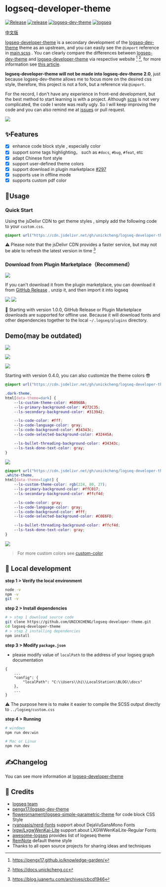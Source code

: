 # logseq-developer-theme

[![Release](https://github.com/UNICKCHENG/logseq-developer-theme/actions/workflows/release.yml/badge.svg)](https://github.com/UNICKCHENG/logseq-developer-theme/actions/workflows/release.yml)
[![release](https://img.shields.io/github/v/release/UNICKCHENG/logseq-developer-theme)](https://github.com/UNICKCHENG/logseq-developer-theme/releases)
[![logseq-dev-theme](https://img.shields.io/github/v/release/pengx17/logseq-dev-theme?label=logseq-dev-theme)](https://github.com/pengx17/logseq-dev-theme/actions/workflows/main.yml)
[![logseq](https://img.shields.io/github/v/release/logseq/logseq?label=logseq)](https://github.com/logseq/logseq/releases)

[中文版](readme-zh.md)

[logseq-developer-theme](https://github.com/UNICKCHENG/logseq-developer-theme) is a secondary development of the [logseq-dev-theme](https://github.com/pengx17/logseq-dev-theme) theme as an upstream, and you can easily see the `@import` reference in [main.scss](scss/main.scss) . You can clearly compare the differences between [logseq-dev-theme](https://pengx17.github.io/knowledge-garden/) and [logseq-developer-theme](https://docs.unickcheng.cc) via respective website [^1] [^2], for more information see [this article](https://docs.unickcheng.cc/#/page/logseq-developer-theme).

**logseq-developer-theme will not be made into logseq-dev-theme 2.0**, just because logseq-dev-theme allows me to focus more on the desired css style, therefore, this project is not a fork, but a reference via `@import`.

For the record, I don't have any experience in front-end development, but the best method to start learning is with a project. Although [scss](https://sass-lang.com/documentation/syntax) is not very complicated, the code I wrote was really ugly. So I will keep improving the code and you can also remind me at [issues](https://github.com/UNICKCHENG/logseq-developer-theme/issues) or pull request. 

<a href="https://www.buymeacoffee.com/unickcheng"><img src="https://img.buymeacoffee.com/button-api/?text=Buy me a tea&emoji=&slug=unickcheng&button_colour=FFDD00&font_colour=000000&font_family=Cookie&outline_colour=000000&coffee_colour=ffffff" /></a>

## ✨Features

- [x] enhance code block style , especially color
- [X] support some tags highlighting， such as `#docs`, `#bug`, `#feat`, etc
- [X] adapt Chinese font style
- [X] support user-defined theme colors
- [X] support download in plugin marketplace [#297](https://github.com/logseq/marketplace/pull/297)
- [X] supports use in offline mode
- [X] supports custom pdf color 

## 🎉Usage

### Quick Start

Using the jsDelivr CDN to get theme styles , simply add the following code to your `custom.css`. 

```css
@import url("https://cdn.jsdelivr.net/gh/unickcheng/logseq-developer-theme@release/custom.css");
```
⚠️ Please note that the jsDelivr CDN provides a faster service, but may not be able to refresh the latest version in time [^3]

###  Download from Plugin Marketplace（Recommend）

![](assets/Pasted%20image%2020221216222925.png)

If you can't download it from the plugin marketplace, you can download it from  [GitHub Release](https://github.com/UNICKCHENG/logseq-developer-theme/releases) , unzip it, and then import it into logseq

![](assets/Pasted%20image%2020221216223400.png)
![](assets/Pasted%20image%2020221216223545.png)

📌 Starting with version 1.0.0, GitHub Release or Plugin Marketplace downloads are supported for offline use. Because it will download fonts and other dependencies together to the local `~/.logseq/plugins` directory.

## Demo(may be outdated)

![](assets/Pasted%20image%2020221210174733.png)

![](assets/Pasted%20image%2020221210174750.png)

![](assets/Pasted%20image%2020221216232448.png)

Starting with version 0.4.0, you can also customize the theme colors 😎 

```css
@import url("https://cdn.jsdelivr.net/gh/unickcheng/logseq-developer-theme@release/custom.css");

.dark-theme,
html[data-theme=dark] {
    --ls-custom-theme-color: #6096BA;
    --ls-primary-background-color: #272C35;
    --ls-secondary-background-color: #313942;

    --ls-code-color: #fff;
    --ls-code-language-color: gray;
    --ls-code-background-color: #34343c;
    --ls-code-selected-background-color: #32445A;

    --ls-bullet-threading-background-color: #34343c;
    --ls-task-done-text-color: gray;
}
```

![](assets/Pasted%20image%2020221216231143.png)

```css
@import url("https://cdn.jsdelivr.net/gh/unickcheng/logseq-developer-theme@release/custom.css");
.white-theme,
html[data-theme=light] {
    --ls-custom-theme-color: rgb(224, 80, 27);
    --ls-primary-background-color: #ffC017;
    --ls-secondary-background-color: #ffcf4d;

    --ls-code-color: gray;
    --ls-code-language-color: gray;
    --ls-code-background-color: #fff;
    --ls-code-selected-background-color: #C0E6FD;

    --ls-bullet-threading-background-color: #ffcf4d;
    --ls-task-done-text-color: gray;
}
```

![](assets/Pasted%20image%2020221216231911.png)

> For more custom colors see  [custom-color](custom-color.md)

## 🚀 Local development

**step 1 > Verify the local environment**
```bash
node -v
npm -v
git -v
```

**step 2 > Install dependencies**
```bash
# > step 1 download source code
git clone https://github.com/UNICKCHENG/logseq-developer-theme.git
cd logseq-developer-theme
# > step 2 installing dependencies
npm install
```

**step 3 > Modify  `package.json`**
- please modify value of `localPath` to the address of your logseq graph documentation
```
{
	...
    "config": {
        "localPath": "C:\\Users\\hi\\LocalStation\\BLOG\\docs"
    },
	...
}
```
⚠️ The purpose here is to make it easier to compile the SCSS output directly to `../logseq/custom.css`

**step 4 > Running**
```bash
# windows
npm run dev:win

# Mac or Linux
npm run dev
```

## ✍️Changelog

You can see more information at [logseq-developer-theme](https://docs.unickcheng.cc/#/page/logseq-developer-theme)

## 💖 Credits

- [logseq team](https://github.com/logseq/logseq)
- [pengx17/logseq-dev-theme](https://github.com/pengx17/logseq-dev-theme)
- [flowerornament/logseq-simple-parametric-theme](https://github.com/flowerornament/logseq-simple-parametric-theme) for code block CSS Style
- [ryanoasis/nerd-fonts](https://github.com/ryanoasis/nerd-fonts) support about DejaVuSansMono Fonts
- [lxgw/LxgwWenKai-Lite](https://github.com/lxgw/LxgwWenKai-Lite) support about LXGWWenKaiLite-Regular Fonts
- [awesome-logseq](https://github.com/logseq/awesome-logseq) provides list of logeseq theme
- [RemNote](https://github.com/orgs/remnoteio/repositories) default theme style
- Thanks to all open source projects for sharing ideas and techniques

[^1]: https://pengx17.github.io/knowledge-garden/
[^2]: https://docs.unickcheng.cc
[^3]: https://blog.juanertu.com/archives/cbcd1946
